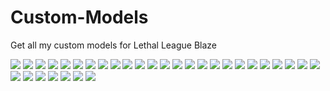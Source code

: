 # Custom-Models
Get all my custom models for Lethal League Blaze

<img src="Cactuar/Workfiles/Render.png">

<img src="Evileye/Workfiles/Render.png">

<img src="Jimi Hendice/Workfiles/Render.png">

<img src="Phantom of The Opera/Workfiles/Render.png">

<img src="Sbire/Workfiles/Render.png">

<img src="Sir Greed/Workfiles/Render.png">

<img src="Sunglasses Jet/Workfiles/Render.png">

<img src="Zato/Workfiles/Render.png">

<img src="Doctor Liche/Workfiles/Render.png">

<img src="Lemongrab/Workfiles/Render.png">

<img src="Momonga/Workfiles/Render.png">

<img src="Candy O'Lantern/Workfiles/Render.png">

<img src="Ashes&Dust/Workfiles/Render.png">

<img src="Valkyrie/Workfiles/Render.png">

<img src="Doom Slayer/Workfiles/Render.png">

<img src="Xi/Workfiles/Render.png">

<img src="Zodd/Workfiles/Render.png">

<img src="Noise Clone - Dark Blood/Render.gif">

<img src="Sonata Ribbons/Workfiles/Render.png">

<img src="Candyman YV Head/Workfiles/Render.png">

<img src="Toxic Crown/Workfiles/Render.png">

<img src="Sombrero Switch/Workfiles/Render.png">

<img src="Bump/Workfiles/Render1.png">
<img src="Bump/Workfiles/Render2.png">
<img src="Bump/Workfiles/Render3.png">

<img src="Toxic Power Glove/Workfiles/Render.png">

<img src="Candyman Crown/Workfiles/Render.png">

<img src="D.s.m/Workfiles/Render.png">

<img src="Mazda MX-5 NA/Workfiles/Render.png">

<img src="Technoblade/Workfiles/Render.png">

<img src="Neco-Arc/Workfiles/Render.png">

<img src="Bridget/Workfiles/Render.png">
